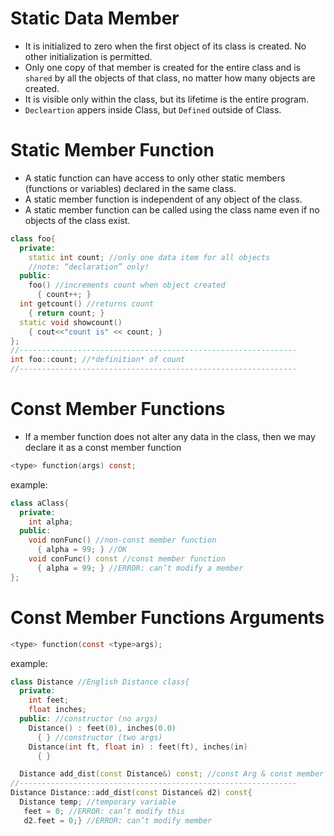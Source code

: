 # Static Data Member
- It is initialized to zero when the first object of its class is created. No other initialization is permitted.
- Only one copy of that member is created for the entire class and is ```shared``` by all the objects of that class, no matter how many objects are created.
- It is visible only within the class, but its lifetime is the entire program.
- ```Decleartion``` appers inside Class, but ```Defined``` outside of Class.

# Static Member Function
- A static function can have access to only other static members (functions or variables) declared in the same class.
- A static member function is independent of any object of the class. 
- A static member function can be called using the class name even if no objects of the class exist.

```Cpp
class foo{
  private:
    static int count; //only one data item for all objects
    //note: “declaration” only!  
  public:
    foo() //increments count when object created
      { count++; }
  int getcount() //returns count
    { return count; }
  static void showcount()
    { cout<<"count is" << count; }
};
//--------------------------------------------------------------
int foo::count; //*definition* of count
//--------------------------------------------------------------
```

# Const Member Functions
- If a member function does not alter any data in the class, then we may declare it as a const member function
```C
<type> function(args) const;
```
example:
```Cpp
class aClass{
  private:
    int alpha;
  public:
    void nonFunc() //non-const member function
      { alpha = 99; } //OK
    void conFunc() const //const member function
      { alpha = 99; } //ERROR: can’t modify a member
};
```
# Const Member Functions Arguments
```C
<type> function(const <type>args);
```
example:
```Cpp
class Distance //English Distance class{
  private:
    int feet;
    float inches;
  public: //constructor (no args)
    Distance() : feet(0), inches(0.0)
      { } //constructor (two args)
    Distance(int ft, float in) : feet(ft), inches(in)
      { }

  Distance add_dist(const Distance&) const; //const Arg & const member };
//--------------------------------------------------------------
Distance Distance::add_dist(const Distance& d2) const{
  Distance temp; //temporary variable
   feet = 0; //ERROR: can’t modify this
   d2.feet = 0;} //ERROR: can’t modify member
```
